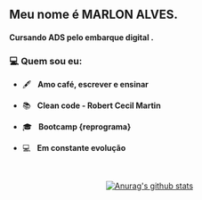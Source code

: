 

<!--
**marlonalessandro/marlonalessandro** is a ✨ _special_ ✨ repository because its `README.md` (this file) appears on your GitHub profile.

Here are some ideas to get you started:

- 🔭 I’m currently working on ...
- 🌱 I’m currently learning ...
- 👯 I’m looking to collaborate on ...
- 🤔 I’m looking for help with ...
- 💬 Ask me about ...
- 📫 How to reach me: ...
- 😄 Pronouns: ...
- ⚡ Fun fact: ...
--><h2> Meu nome é <strong>MARLON ALVES</strong>. 

<h4> Cursando ADS pelo embarque digital .<h4>
      
  
<h3> 💻 Quem sou eu:</h3> 
      
- 🖋️ &nbsp; <strong>Amo café, escrever e ensinar</strong>  
- :books: &nbsp; <strong>Clean code - Robert Cecil Martin</strong>
- 🎓 &nbsp; <strong>Bootcamp {reprograma}</strong>
- :computer: &nbsp; <strong> Em constante evolução</strong>


  </br>
<div align="center">
<a href="https://github-readme-stats-anuraghazra1.vercel.app/api?username=marlonalessandro"><img src="https://github-readme-stats.anuraghazra1.vercel.app/api?username=marlonalessandro&show_icons=true&include_all_commits=true&theme=radical" alt="Anurag's github stats"/>
</a>
</div>

</div>
